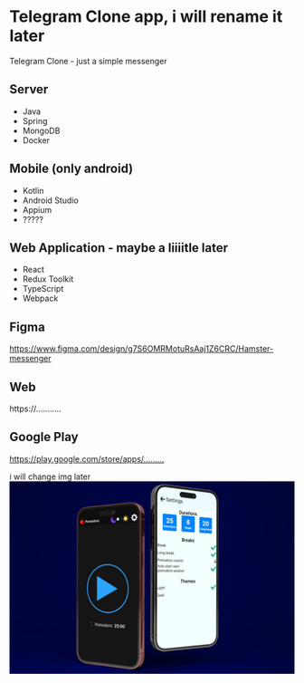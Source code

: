 # Telegram Clone app, i will rename it later

Telegram Clone - just a simple messenger

## Server

- Java
- Spring
- MongoDB
- Docker

## Mobile (only android)

- Kotlin
- Android Studio
- Appium
- ?????

## Web Application - maybe a liiiitle later

- React
- Redux Toolkit
- TypeScript
- Webpack

## Figma

<https://www.figma.com/design/g7S6OMRMotuRsAaj1Z6CRC/Hamster-messenger>

## Web

https://...........

## Google Play

<https://play.google.com/store/apps/.........>

i will change img later
![Telegram-clone](./.preview/preview-1.jpg)
